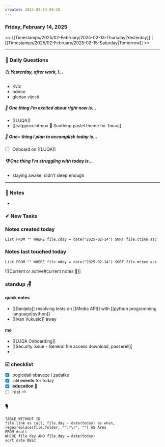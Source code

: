 ```yaml
---
created: 2025-02-14 09:28
---
```

### Friday, February 14, 2025

<< [[Timestamps/2025/02-February/2025-02-13-Thursday|Yesterday]] | [[Timestamps/2025/02-February/2025-02-15-Saturday|Tomorrow]] >>

---
### 📅 Daily Questions
##### 🌜 **Yesterday, after work, I...**
- Kviz
- odmor
- gledao vijesti

##### 🙌 **One thing I'm excited about right now is...**
- [[LUQA]]
- [[catppuccintmux 💽 Soothing pastel theme for Tmux]]

##### 🚀 **One+ thing I plan to accomplish today is...**
- [ ] Onboard on [[LUQA]]

##### 👎 **One thing I'm struggling with today is...**
- staying awake, didn't sleep enough

---
### 📝 Notes
- 
### ✔ New **Tasks**

### **Notes** created today
```dataview
List FROM "" WHERE file.cday = date("2025-02-14") SORT file.ctime asc
```

### **Notes** last touched today
```dataview
List FROM "" WHERE file.mday = date("2025-02-14") SORT file.mtime asc
`````

![[Current or active#current notes 📓]]

### **standup** 🪑

#### quick notes
- [[Danijela]] resolving tests on [[Media API]] with [[python programming language|python]]
- [[Ivan Vukusic]] away
#### **me** 
- [[LUQA Onboarding]]
- [[Security issue - General file access download, passerell]]
- ..

### ☑ checklist
- [x] pogledati  obaveze i zadatke
- [x] `add` **events** for today
- [x] **education 🎒**
- [ ] rest ⛅ 

### 🎙
```dataview
TABLE WITHOUT ID
file.link as call, file.day - date(today) as when, regexreplace(file.folder, "^.*\/", "") AS Area
FROM #call
WHERE file.day AND file.day = date(today)
sort date DESC
```
